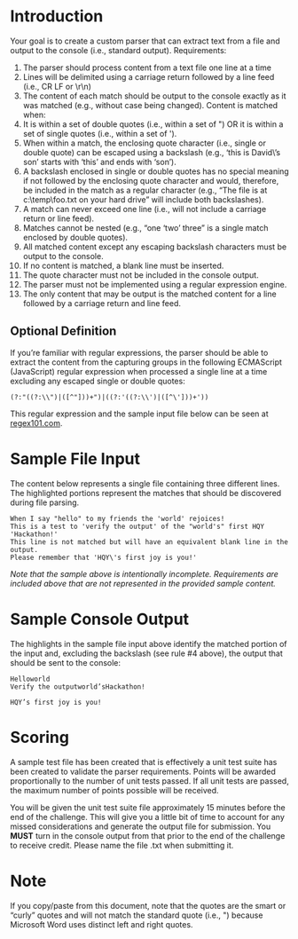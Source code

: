 # Introduction

Your goal is to create a custom parser that can extract text from a file and output to the console (i.e., standard output). Requirements:

1. The parser should process content from a text file one line at a time
2. Lines will be delimited using a carriage return followed by a line feed (i.e., CR LF or \r\n)
3. The content of each match should be output to the console exactly as it was matched (e.g., without case being changed). Content is matched when:
  1. It is within a set of double quotes (i.e., within a set of ") OR it is within a set of single quotes (i.e., within a set of ').
  2. When within a match, the enclosing quote character (i.e., single or double quote) can be escaped using a backslash (e.g., ‘this is David\’s son’ starts with ‘this’ and ends with ‘son’).
  3. A backslash enclosed in single or double quotes has no special meaning if not followed by the enclosing quote character and would, therefore, be included in the match as a regular character (e.g., “The file is at c:\temp\foo.txt on your hard drive” will include both backslashes).
  4. A match can never exceed one line (i.e., will not include a carriage return or line feed).
  5. Matches cannot be nested (e.g., “one ‘two’ three” is a single match enclosed by double quotes).
4. All matched content except any escaping backslash characters must be output to the console.
5. If no content is matched, a blank line must be inserted.
6. The quote character must not be included in the console output.
7. The parser must not be implemented using a regular expression engine.
8. The only content that may be output is the matched content for a line followed by a carriage return and line feed.

## Optional Definition

If you’re familiar with regular expressions, the parser should be able to extract the content from the capturing groups in the following ECMAScript (JavaScript) regular expression when processed a single line at a time excluding any escaped single or double quotes:

```regex
(?:"((?:\\")|([^"]))+")|((?:'((?:\\')|([^\']))+'))
```

This regular expression and the sample input file below can be seen at [regex101.com](https://regex101.com/r/XL5O36/1).

# Sample File Input

The content below represents a single file containing three different lines. The highlighted portions represent the matches that should be discovered during file parsing. 

```
When I say "hello" to my friends the 'world' rejoices!
This is a test to 'verify the output' of the "world's" first HQY 'Hackathon!'
This line is not matched but will have an equivalent blank line in the output.
Please remember that 'HQY\'s first joy is you!'
```

*Note that the sample above is intentionally incomplete. Requirements are included above that are not represented in the provided sample content.*

# Sample Console Output

The highlights in the sample file input above identify the matched portion of the input and, excluding the backslash (see rule #4 above), the output that should be sent to the console:

```
Helloworld
Verify the outputworld’sHackathon!

HQY’s first joy is you!
```

# Scoring

A sample test file has been created that is effectively a unit test suite has been created to validate the parser requirements. Points will be awarded proportionally to the number of unit tests passed. If all unit tests are passed, the maximum number of points possible will be received.

You will be given the unit test suite file approximately 15 minutes before the end of the challenge. This will give you a little bit of time to account for any missed considerations and generate the output file for submission. You **MUST** turn in the console output from that prior to the end of the challenge to receive credit. Please name the file <YourTeamName>.txt when submitting it.

# Note

If you copy/paste from this document, note that the quotes are the smart or “curly” quotes and will not match the standard quote (i.e., ") because Microsoft Word uses distinct left and right quotes. 
